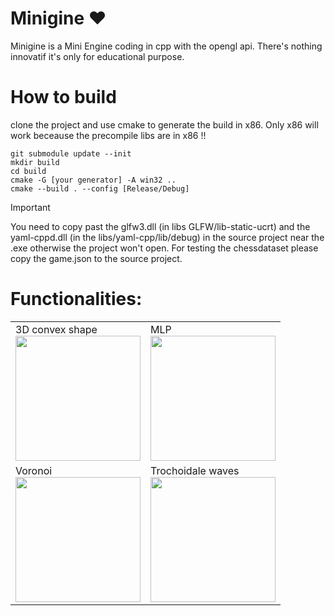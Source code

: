 # Minigine :heart:

Minigine is a Mini Engine coding in cpp with the opengl api. 
There's nothing innovatif it's only for educational purpose.

# How to build 
clone the project and use cmake to generate the build in x86. Only x86 will work beceause the precompile libs are in x86 !!
```
git submodule update --init
mkdir build
cd build
cmake -G [your generator] -A win32 ..
cmake --build . --config [Release/Debug]
```

> [!IMPORTANT]
> You need to copy past the glfw3.dll (in libs GLFW/lib-static-ucrt) and the yaml-cppd.dll (in the libs/yaml-cpp/lib/debug) in the source project near the .exe otherwise the project won't open.
> For testing the chessdataset please copy the game.json to the source project.

# Functionalities: 
|  |  |
|--|--|
|3D convex shape <br><img src="https://github.com/LaGerbe-Bohu/Minigine/assets/10485864/f9306bc0-1a29-4b6b-8879-1a60566b0e87" height="200" /> |MLP <br> <img src="https://github.com/LaGerbe-Bohu/Minigine/assets/10485864/ca0a082a-8b70-409b-8945-56e12dc894ac" height="200" />|
|Voronoi <br><img src="https://github.com/LaGerbe-Bohu/Minigine/assets/10485864/af81fb97-6ec7-40c8-960e-4778d71d8121" height="200" /> |Trochoidale waves <br> <img src="https://github.com/LaGerbe-Bohu/Minigine/assets/10485864/7a28045d-08cf-4560-8586-fb99a6a79269" height="200" />|
